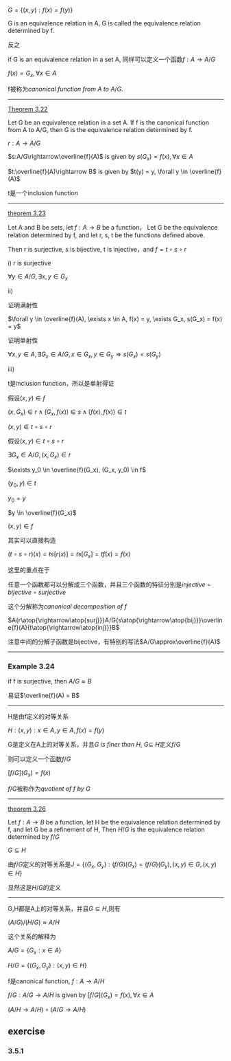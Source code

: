 $G=\{(x, y): f(x) = f(y)\}$

G is an equivalence relation in A, G is called the equivalence relation determined by f.

反之

if G is an equivalence relation in a set A, 同样可以定义一个函数$f:A\rightarrow A/G$

$f(x) = G_x, \forall x\in A$

f被称为$canonical\ function\ from\ A\ to\ A/G$.

---

[Theorem 3.22](#t_3_22)

Let G be an equivalence relation in a set A. If f is the canonical function from A to A/G, then G is the equivalence relation determined by f.

$r:A\rightarrow A/G$

$s:A/G\rightarrow\overline{f}(A)$ is given by $s(G_x) = f(x), \forall x \in A$

$t:\overline{f}(A)\rightarrow B$ is given by $t(y) = y, \forall y \in \overline{f}(A)$

t是一个inclusion function

---

[theorem 3.23](#t_3_23)

Let A and B be sets, let $f: A\rightarrow B$ be a function， Let G be the equivalence relation determined by f, and let r, s, t be the functions defined above.

Then r is surjective, s is bijective, t is injective，and $f=t\circ s\circ r$

i) r is surjective

$\forall y \in A/G, \exists x, y\in G_x$

ii)

证明满射性

$\forall y \in \overline{f}(A), \exists x \in A, f(x) = y, \exists G_x, s(G_x) = f(x) = y$

证明单射性

$\forall x, y \in A, \exists G_x \in A/G, x \in G_x, y \in G_y\Rightarrow s(G_x) = s(G_y)$


iii)

t是inclusion function，所以是单射得证

假设$(x, y) \in f$

$(x, G_x) \in r \land (G_x, f(x)) \in s \land (f(x), f(x)) \in t$

$(x, y) \in t\circ s\circ r$

假设$(x, y) \in t\circ s\circ r$

$\exists G_x \in A/G, (x, G_x) \in r$

$\exists y_0 \in \overline{f}(G_x), (G_x, y_0) \in f$

$(y_0, y) \in t$

$y_0 = y$

$y \in \overline{f}(G_x)$

$(x, y) \in f$

其实可以直接构造

$(t\circ s\circ r)(x)=t{s[r(x)]}=t{s[G_x]}=t{f(x)}=f(x)$

这里的重点在于

任意一个函数都可以分解成三个函数，并且三个函数的特征分别是$injective \circ bijective \circ surjective$

这个分解称为$canonical\ decomposition\ of\ f$

$A{r\atop{\rightarrow\atop{surj}}}A/G{s\atop{\rightarrow\atop{bij}}}\overline{f}(A){t\atop{\rightarrow\atop{inj}}}B$

注意中间的分解子函数是bijective，有特别的写法$A/G\approx\overline{f}(A)$

---

### Example 3.24

if f is surjective, then $A/G\approx B$

易证$\overline{f}(A) = B$

---

H是由f定义的对等关系

$H: {(x, y): x\in A, y\in A, f(x) = f(y)}$

G是定义在A上的对等关系，并且$G\ is\ finer\ than\ H,\ G\subseteq\ H$定义$f/G$

则可以定义一个函数$f/G$

$[f/G](G_x) = f(x)$

$f/G$被称作为$quotient\ of\ f\ by\ G$

---

[theorem 3.26](#t_3_26)

Let $f:A\rightarrow B$ be a function, let H be the equivalence relation determined by f, and let G be a refinement of H, Then $H/G$ is the equivalence relation determined by $f/G$

$G\subseteq H$

由$f/G$定义的对等关系是$J = \{(G_x, G_y): (f/G)(G_x) = (f/G)(G_y), (x, y) \in G, (x, y) \in H \}$

显然这是$H/G$的定义

---

G,H都是A上的对等关系，并且$G\subseteq H$,则有

$(A/G)/(H/G)\approx A/H$

这个关系的解释为

$A/G=\{G_x: x\in A\}$

$H/G=\{(G_x, G_y): (x, y) \in H\}$

f是canonical function, $f:A\rightarrow A/H$

$f/G: A/G\rightarrow A/H$ is given by $[f/G](G_x) = f(x), \forall x \in A$

$(A/H\rightarrow A/H)\circ(A/G\rightarrow A/H)$

## exercise

### 3.5.1

